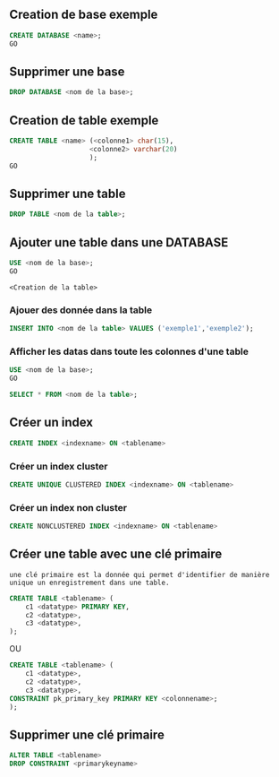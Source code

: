 ## Creation de base exemple

~~~~sql
CREATE DATABASE <name>;
GO
~~~~

## Supprimer une base

~~~~sql
DROP DATABASE <nom de la base>;
~~~~

## Creation de table exemple

~~~~sql
CREATE TABLE <name> (<colonne1> char(15),
                    <colonne2> varchar(20)
                    );
GO
~~~~

## Supprimer une table

~~~~sql
DROP TABLE <nom de la table>;
~~~~

## Ajouter une table dans une DATABASE

~~~~sql
USE <nom de la base>;
GO
~~~~

    <Creation de la table>

### Ajouer des donnée dans la table

~~~~sql
INSERT INTO <nom de la table> VALUES ('exemple1','exemple2');
~~~~

### Afficher les datas dans toute les colonnes d'une table

~~~~sql
USE <nom de la base>;
GO
~~~~

~~~~sql
SELECT * FROM <nom de la table>;
~~~~

## Créer un index

~~~~sql
CREATE INDEX <indexname> ON <tablename>
~~~~

### Créer un index cluster

~~~~sql
CREATE UNIQUE CLUSTERED INDEX <indexname> ON <tablename>
~~~~

### Créer un index non cluster

~~~~sql
CREATE NONCLUSTERED INDEX <indexname> ON <tablename>
~~~~

## Créer une table avec une clé primaire

    une clé primaire est la donnée qui permet d'identifier de manière unique un enregistrement dans une table.

~~~~sql
CREATE TABLE <tablename> (
    c1 <datatype> PRIMARY KEY,
    c2 <datatype>,
    c3 <datatype>,
);
~~~~

OU

~~~~sql
CREATE TABLE <tablename> (
    c1 <datatype>,
    c2 <datatype>,
    c3 <datatype>,
CONSTRAINT pk_primary_key PRIMARY KEY <colonnename>;
);
~~~~

## Supprimer une clé primaire

~~~~sql
ALTER TABLE <tablename>
DROP CONSTRAINT <primarykeyname>
~~~~

